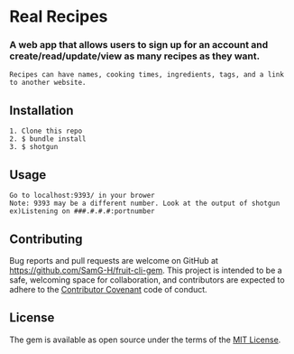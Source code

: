 # Real Recipes
### A web app that allows users to sign up for an account and create/read/update/view as many recipes as they want. 
    Recipes can have names, cooking times, ingredients, tags, and a link to another website.
## Installation
    1. Clone this repo
    2. $ bundle install
    3. $ shotgun
## Usage
    Go to localhost:9393/ in your brower
    Note: 9393 may be a different number. Look at the output of shotgun ex)Listening on ###.#.#.#:portnumber
## Contributing
Bug reports and pull requests are welcome on GitHub at https://github.com/SamG-H/fruit-cli-gem. This project is intended to be a safe, welcoming space for collaboration, and contributors are expected to adhere to the [Contributor Covenant](contributor-covenant.org) code of conduct.
## License
  The gem is available as open source under the terms of the [MIT License](http://opensource.org/licenses/MIT).

